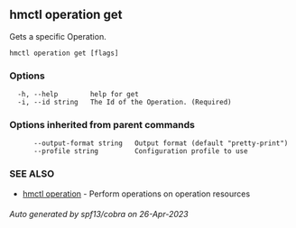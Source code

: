 ## hmctl operation get

Gets a specific Operation.

```
hmctl operation get [flags]
```

### Options

```
  -h, --help        help for get
  -i, --id string   The Id of the Operation. (Required)
```

### Options inherited from parent commands

```
      --output-format string   Output format (default "pretty-print")
      --profile string         Configuration profile to use
```

### SEE ALSO

* [hmctl operation](hmctl_operation.md)	 - Perform operations on operation resources

###### Auto generated by spf13/cobra on 26-Apr-2023
